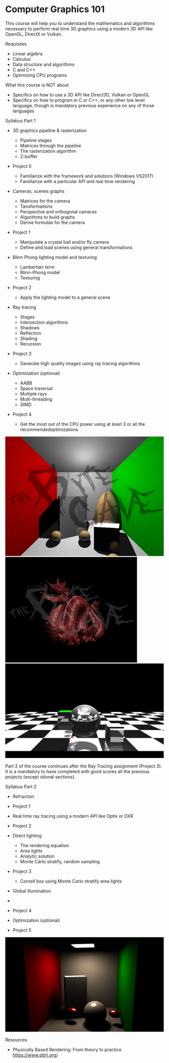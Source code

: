 # Computer Graphics 101

This course will help you to understand the mathematics and algorithms necessary to perform
real time 3D graphics using a modern 3D API like OpenGL, DirectX or Vulkan.


Requisites
 * Linear algebra
 * Calculus
 * Data structure and algorithms
 * C and C++
 * Optimizing CPU programs


What this course is NOT about
 * Specifics on how to use a 3D API like Direct3D, Vulkan or OpenGL
 * Specifics on how to program in C or C++, or any other low level language, though is mandatory previous experience on any of those languages
 
Syllabus Part 1

 * 3D graphics pipeline & rasterization 
   * Pipeline stages
   * Matrices through the pipeline
   * The rasterization algorithm
   * Z-buffer
   
 * Project 0
   * Familiarize with the framework and solutions (Windows VS2017)
   * Familiarize with a particular API and real time rendering


 * Cameras, scenes graphs 
   * Matrices for the camera
   * Tansformations
   * Perspective and orthogonal cameras
   * Algorithms to build graphs
   * Derive formulas for the camera


 * Project 1
    * Manipulate a crystal ball and/or fly camera
    * Define and load scenes using general transformations
     
    
 * Blinn Phong lighting model and texturing
    * Lambertian term
    * Blinn-Phong model
    * Texturing
    
 * Project 2
    * Apply the lighting model to a general scene
   
 * Ray tracing
    * Stages
    * Intersection algorithms
    * Shadows
    * Reflection
    * Shading
    * Recursion


 * Project 3
    * Generate high quality images using ray tracing algorithms
    
 * Optimization (optional)
    * AABB
    * Space traversal
    * Multiple rays
    * Multi-threading
    * SIMD
 
 * Project 4
    * Get the most out of the CPU power using at least 3 or all the recommendedoptimizations


![cornellbox](pics/cornell.png)
![dragon](pics/image.png)
![checkerboard](pics/checkerboard4.png)




Part 2 of the course continues after the Ray Tracing assignment (Project 3). 
It is a mandatory to have completed with good scores all the 
previous projects (except otional sections).

Syllabus Part 2
 * Refraction
 * Project 1
 * Real time ray tracing using a modern API like Optix or DXR
 * Project 2
 * Direct lighting
    * The rendering equation
    * Area lights
    * Analytic solution
    * Monte Carlo stratify, random sampling
    
 * Project 3
    *  Cornell box using Monte Carlo stratify area lights
    
 * Global illumination
 * 
 * Project 4
 * Optimization (optional)
 * Project 5

![cornelldirectlighting](pics/cornelldi.png)

Resources

* Physically Based Rendering: From theory to practice https://www.pbrt.org/


